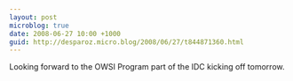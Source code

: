 ```yaml
---
layout: post
microblog: true
date: 2008-06-27 10:00 +1000
guid: http://desparoz.micro.blog/2008/06/27/t844871360.html
---
```

Looking forward to the OWSI Program part of the IDC kicking off tomorrow.
